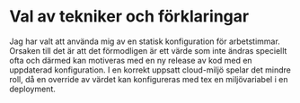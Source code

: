 # Val av tekniker och förklaringar

Jag har valt att använda mig av en statisk konfiguration för arbetstimmar. Orsaken till det är att det förmodligen är
ett värde som inte ändras speciellt ofta och därmed kan motiveras med en ny release av kod med en uppdaterad 
konfiguration. I en korrekt uppsatt cloud-miljö spelar det mindre roll, då en override av värdet kan konfigureras med
tex en miljövariabel i en deployment.

